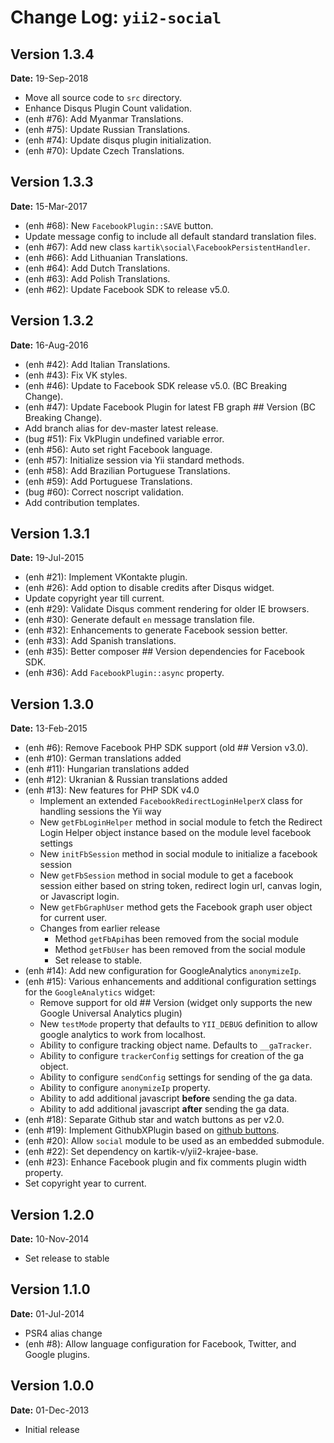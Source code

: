 Change Log: `yii2-social`
=========================

## Version 1.3.4

**Date:** 19-Sep-2018

- Move all source code to `src` directory.
- Enhance Disqus Plugin Count validation.
- (enh #76): Add Myanmar Translations.
- (enh #75): Update Russian Translations.
- (enh #74): Update disqus plugin initialization.
- (enh #70): Update Czech Translations.

## Version 1.3.3

**Date:** 15-Mar-2017

- (enh #68): New `FacebookPlugin::SAVE` button.
- Update message config to include all default standard translation files.
- (enh #67): Add new class `kartik\social\FacebookPersistentHandler`.
- (enh #66): Add Lithuanian Translations.
- (enh #64): Add Dutch Translations.
- (enh #63): Add Polish Translations.
- (enh #62): Update Facebook SDK to release v5.0.

## Version 1.3.2

**Date:** 16-Aug-2016

- (enh #42): Add Italian Translations.
- (enh #43): Fix VK styles.
- (enh #46): Update to Facebook SDK release v5.0. (BC Breaking Change).
- (enh #47): Update Facebook Plugin for latest FB graph ## Version (BC Breaking Change).
- Add branch alias for dev-master latest release.
- (bug #51): Fix VkPlugin undefined variable error.
- (enh #56): Auto set right Facebook language.
- (enh #57): Initialize session via Yii standard methods.
- (enh #58): Add Brazilian Portuguese Translations.
- (enh #59): Add Portuguese Translations.
- (bug #60): Correct noscript validation.
- Add contribution templates.

## Version 1.3.1

**Date:** 19-Jul-2015

- (enh #21): Implement VKontakte plugin.
- (enh #26): Add option to disable credits after Disqus widget.
- Update copyright year till current.
- (enh #29): Validate Disqus comment rendering for older IE browsers.
- (enh #30): Generate default `en` message translation file.
- (enh #32): Enhancements to generate Facebook session better.
- (enh #33): Add Spanish translations.
- (enh #35): Better composer ## Version dependencies for Facebook SDK.
- (enh #36): Add `FacebookPlugin::async` property.

## Version 1.3.0

**Date:** 13-Feb-2015

- (enh #6): Remove Facebook PHP SDK support (old ## Version v3.0). 
- (enh #10): German translations added
- (enh #11): Hungarian translations added
- (enh #12): Ukranian & Russian translations added
- (enh #13): New features for PHP SDK v4.0
    - Implement an extended `FacebookRedirectLoginHelperX` class for handling sessions the Yii way
    - New `getFbLoginHelper` method in social module to fetch the Redirect Login Helper object instance based on the module level facebook settings
    - New `initFbSession` method in social module to initialize a facebook session
    - New `getFbSession` method in social module to get a facebook session either based on string token, redirect login url, canvas login, or Javascript login.
    - New `getFbGraphUser` method gets the Facebook graph user object for current user.
    - Changes from earlier release
        - Method `getFbApi`has been removed from the social module
        - Method `getFbUser` has been removed from the social module
        - Set release to stable.
- (enh #14): Add new configuration for GoogleAnalytics `anonymizeIp`.
- (enh #15): Various enhancements and additional configuration settings for the `GoogleAnalytics` widget:
    - Remove support for old ## Version (widget only supports the new Google Universal Analytics plugin)
    - New `testMode` property that defaults to `YII_DEBUG` definition to allow google analytics to work from localhost.
    - Ability to configure tracking object name. Defaults to `__gaTracker`.
    - Ability to configure `trackerConfig` settings for creation of the ga object.
    - Ability to configure `sendConfig` settings for sending of the ga data.
    - Ability to configure `anonymizeIp` property.
    - Ability to add additional javascript **before** sending the ga data. 
    - Ability to add additional javascript **after** sending the ga data.
- (enh #18): Separate Github star and watch buttons as per v2.0.
- (enh #19): Implement GithubXPlugin based on [github buttons](https://github.com/ntkme/github-buttons).
- (enh #20): Allow `social` module to be used as an embedded submodule.
- (enh #22): Set dependency on kartik-v/yii2-krajee-base.
- (enh #23): Enhance Facebook plugin and fix comments plugin width property.
- Set copyright year to current.

## Version 1.2.0

**Date:** 10-Nov-2014

- Set release to stable

## Version 1.1.0

**Date:** 01-Jul-2014

- PSR4 alias change
- (enh #8): Allow language configuration for Facebook, Twitter, and Google plugins.

## Version 1.0.0

**Date:** 01-Dec-2013

- Initial release
